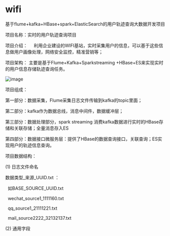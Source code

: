 # wifi
基于flume+kafka+HBase+spark+ElasticSearch的用户轨迹查询大数据开发项目

项目名称：实时的用户轨迹查询项目

项目介绍：
    利用企业建设的WIFI基站，实时采集用户的信息，可以基于这些信息做用户画像处理，网络安全监控，精准营销等；
	
    
项目架构：
    主要是基于Flume+Kafka+Sparkstreaming +HBase+ES来实现实时的用户信息存储轨迹查询任务。
    
![image](https://github.com/sakura521/wifi-/blob/master/photo/bigdata.png)

项目组成：

第一部分：数据采集，Flume采集日志文件传输到kafka的topic里面；

第二部分：kafka作为数据总线，消息中间件，数据缓冲层；

第三部分：数据处理部分，spark streaming 消费kafka数据进行实时的HBase存储和关联存储；全量消息存入ES

第四部分：数据接口微服务层：提供了HBase的数据查询接口，关联查询；ES实现用户的轨迹信息查询。


项目数据结构：

(1) 日志文件命名

数据类型_来源_UUID.txt ：

  如BASE_SOURCE_UUID.txt
  
    wechat_source1_1111160.txt
    
    qq_source1_21111221.txt
    
    mail_source2222_32132137.txt
    
(2) 通用字段

